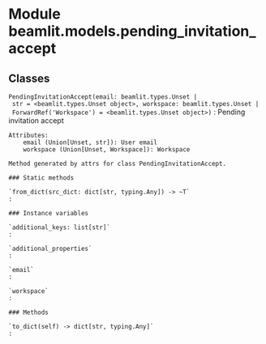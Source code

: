 Module beamlit.models.pending_invitation_accept
===============================================

Classes
-------

`PendingInvitationAccept(email: beamlit.types.Unset | str = <beamlit.types.Unset object>, workspace: beamlit.types.Unset | ForwardRef('Workspace') = <beamlit.types.Unset object>)`
:   Pending invitation accept
    
    Attributes:
        email (Union[Unset, str]): User email
        workspace (Union[Unset, Workspace]): Workspace
    
    Method generated by attrs for class PendingInvitationAccept.

    ### Static methods

    `from_dict(src_dict: dict[str, typing.Any]) ‑> ~T`
    :

    ### Instance variables

    `additional_keys: list[str]`
    :

    `additional_properties`
    :

    `email`
    :

    `workspace`
    :

    ### Methods

    `to_dict(self) ‑> dict[str, typing.Any]`
    :